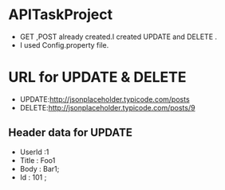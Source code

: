 # APITaskProject
 - GET ,POST already created.I created UPDATE and DELETE .
 - I used  Config.property file.

# URL for UPDATE & DELETE
 - UPDATE:http://jsonplaceholder.typicode.com/posts
 - DELETE:http://jsonplaceholder.typicode.com/posts/9
## Header data for UPDATE
 - UserId :1
 - Title : Foo1
 - Body : Bar1;
 - Id  : 101 ;
